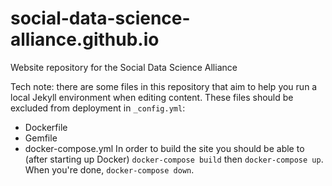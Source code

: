 # social-data-science-alliance.github.io
Website repository for the Social Data Science Alliance

Tech note: there are some files in this repository that aim to help you run a local Jekyll environment when editing content. These files should be excluded from deployment in `_config.yml`:
- Dockerfile
- Gemfile
- docker-compose.yml
In order to build the site you should be able to (after starting up Docker) `docker-compose build` then `docker-compose up`. When you're done, `docker-compose down`.
